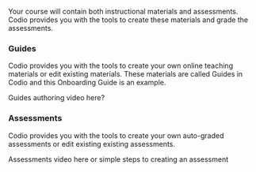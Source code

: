 Your course will contain both instructional materials and assessments. Codio provides you with the tools to create these materials and grade the assessments.

### Guides

Codio provides you with the tools to create your own online teaching materials or edit existing materials. These materials are called Guides in Codio and this Onboarding Guide is an example.

Guides authoring video here?

### Assessments

Codio provides you with the tools to create your own auto-graded assessments or edit existing existing assessments.

Assessments video here or simple steps to creating an assessment